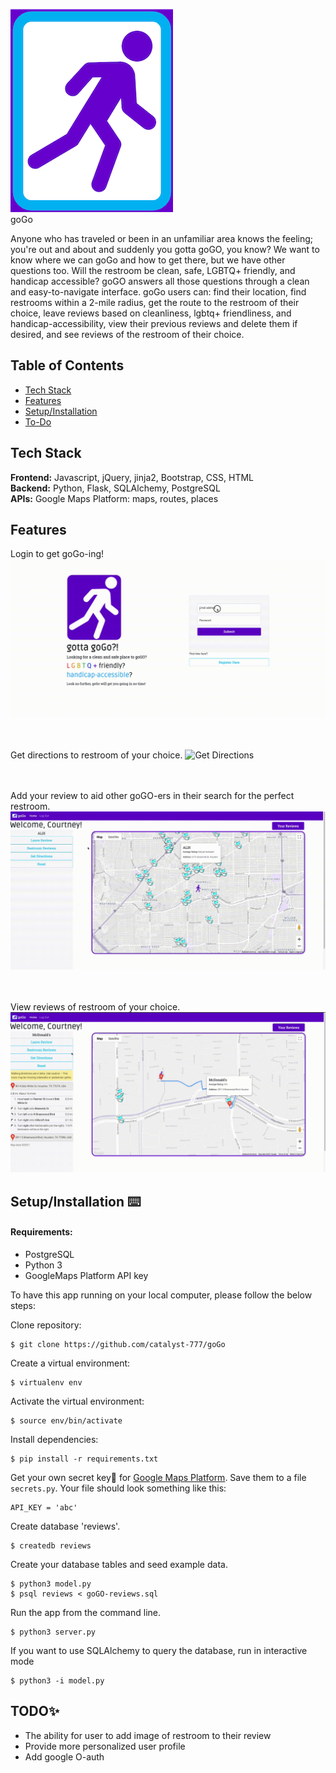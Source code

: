 ![Logo](/static/img/logo_README.png)<br/>
goGo

Anyone who has traveled or been in an unfamiliar area knows the feeling; you're out and about and suddenly you gotta goGO, you know? We want to know where we can goGo and how to get there, but we have other questions too. Will the restroom be clean, safe, LGBTQ+ friendly, and handicap accessible? goGO answers all those questions through a clean and easy-to-navigate interface. goGo users can: find their location,  find restrooms within a 2-mile radius, get the route to the restroom of their choice, leave reviews based on cleanliness, lgbtq+ friendliness, and handicap-accessibility, view their previous reviews and delete them if desired, and see reviews of the restroom of their choice.

## Table of Contents

* [Tech Stack](#tech-stack)
* [Features](#features)
* [Setup/Installation](#installation)
* [To-Do](#future)

## <a name="tech-stack"></a>Tech Stack

__Frontend:__ Javascript, jQuery, jinja2, Bootstrap, CSS, HTML <br/>
__Backend:__ Python, Flask, SQLAlchemy, PostgreSQL <br/>
__APIs:__ Google Maps Platform: maps, routes, places <br/>

## <a name="features"></a>Features

Login to get goGo-ing! 
![Login](/static/img/login.gif)
<br/><br/><br/>


Get directions to restroom of your choice.
![Get Directions](/static/img/getDirections_gif.gif)
<br/><br/><br/>


Add your review to aid other goGO-ers in their search for the perfect restroom. 
![Add Review](/static/img/leaveReview_gif.gif)
<br/><br/><br/>
 

 View reviews of restroom of your choice.
![Restroom Reviews](/static/img/restroomReviews_gif.gif)


## <a name="installation"></a>Setup/Installation ⌨️

#### Requirements:

- PostgreSQL
- Python 3
- GoogleMaps Platform API key

To have this app running on your local computer, please follow the below steps:

Clone repository:
```
$ git clone https://github.com/catalyst-777/goGo
```
Create a virtual environment:
```
$ virtualenv env
```
Activate the virtual environment:
```
$ source env/bin/activate
```
Install dependencies:
```
$ pip install -r requirements.txt
```
Get your own secret key🔑 for [Google Maps Platform](https://support.google.com/googleapi/answer/6158862?hl=en). Save them to a file `secrets.py`. Your file should look something like this:
```
API_KEY = 'abc'
```
Create database 'reviews'.
```
$ createdb reviews
```
Create your database tables and seed example data.
```
$ python3 model.py
$ psql reviews < goGO-reviews.sql
```
Run the app from the command line.
```
$ python3 server.py
```
If you want to use SQLAlchemy to query the database, run in interactive mode
```
$ python3 -i model.py
```

## <a name="future"></a>TODO✨
* The ability for user to add image  of restroom to their review
* Provide more personalized user profile
* Add google O-auth
